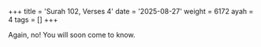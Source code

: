 +++
title = 'Surah 102, Verses 4'
date = '2025-08-27'
weight = 6172
ayah = 4
tags = []
+++

Again, no! You will soon come to know.